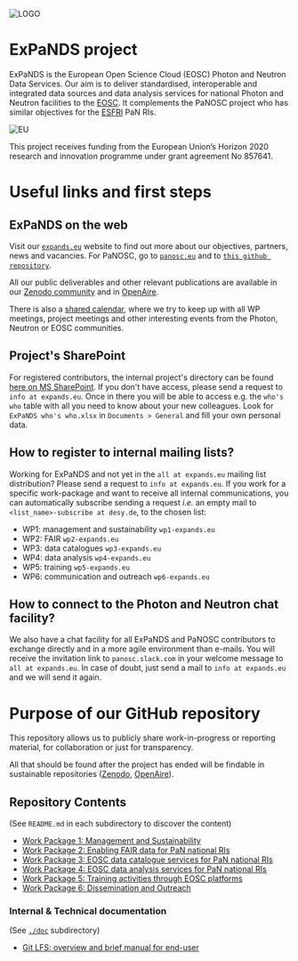 ![LOGO](https://i2.wp.com/expands.eu/wp-content/uploads/2019/12/cloud-1.png?resize=1024%2C717&ssl=1)

# ExPaNDS project

ExPaNDS is the European Open Science Cloud (EOSC) Photon and Neutron Data Services. Our aim is to deliver standardised, interoperable and integrated data sources and data analysis services for national Photon and Neutron facilities to the [EOSC](https://www.eosc-portal.eu/). It complements the PaNOSC project who has similar objectives for the [ESFRI](https://www.esfri.eu/) PaN RIs.

![EU](https://i2.wp.com/expands.eu/wp-content/uploads/2019/09/eulogo.jpg?resize=100%2C67&ssl=1)

This project receives funding from the European Union’s Horizon 2020 research and innovation programme under grant agreement No 857641.

# Useful links and first steps
## ExPaNDS on the web
Visit our [`expands.eu`](https://expands.eu) website to find out more about our objectives, partners, news and vacancies. For PaNOSC, go to [`panosc.eu`](https://panosc.eu) and to [`this github repository`](https://github.com/panosc-eu/panosc).

All our public deliverables and other relevant publications are available in our [Zenodo community](https://zenodo.org/communities/expands/) and in [OpenAire](https://explore.openaire.eu/search/project?projectId=corda__h2020::9d87a9fbd7da1345ec6ba3a4710c4f68).

There is also a [shared calendar](https://calendar.google.com/calendar?cid=YWJnY3R2N3E5dnBvY2VhZzRnNnNndmprcjBAZ3JvdXAuY2FsZW5kYXIuZ29vZ2xlLmNvbQ), where we try to keep up with all WP meetings, project meetings and other interesting events from the Photon, Neutron or EOSC communities.

## Project's SharePoint
For registered contributors, the internal project's directory can be found [here on MS SharePoint](https://dlsltd.sharepoint.com/sites/GRA0046). If you don't have access, please send a request to `info at expands.eu`. Once in there you will be able to access e.g. the `who's who` table with all you need to know about your new colleagues. Look for `ExPaNDS who's who.xlsx` in `Documents > General` and fill your own personal data.

## How to register to internal mailing lists?
Working for ExPaNDS and not yet in the `all at expands.eu` mailing list distribution? Please send a request to `info at expands.eu`. If you work for a specific work-package and want to receive all internal communications, you can automatically subscribe sending a request *i.e.* an empty mail to `<list_name>-subscribe at desy.de`, to the chosen list:
- WP1: management and sustainability `wp1-expands.eu`
- WP2: FAIR `wp2-expands.eu`
- WP3: data catalogues `wp3-expands.eu`
- WP4: data analysis `wp4-expands.eu`
- WP5: training `wp5-expands.eu`
- WP6: communication and outreach `wp6-expands.eu`

## How to connect to the Photon and Neutron chat facility?
We also have a chat facility for all ExPaNDS and PaNOSC contributors to exchange directly and in a more agile environment than e-mails. You will receive the invitation link to `panosc.slack.com` in your welcome message to `all at expands.eu`. In case of doubt, just send a mail to `info at expands.eu` and we will send it again.

# Purpose of our GitHub repository
This repository allows us to publicly share work-in-progress or reporting material, for collaboration or just for transparency.

All that should be found after the project has ended will be findable in sustainable repositories ([Zenodo](https://zenodo.org/), [OpenAire](https://www.openaire.eu/)).

## Repository Contents

(See `README.md` in each subdirectory to discover the content)

- [Work Package 1: Management and Sustainability](./WP1)
- [Work Package 2: Enabling FAIR data for PaN national RIs](./WP2)
- [Work Package 3: EOSC data catalogue services for PaN national RIs](./WP3)
- [Work Package 4: EOSC data analysis services for PaN national RIs](./WP4)
- [Work Package 5: Training activities through EOSC platforms](./WP5)
- [Work Package 6: Dissemination and Outreach](./WP6)

### Internal & Technical documentation

(See [`./doc`](./doc) subdirectory)

- [Git LFS: overview and brief manual for end-user](./doc/git-lfs.md)
